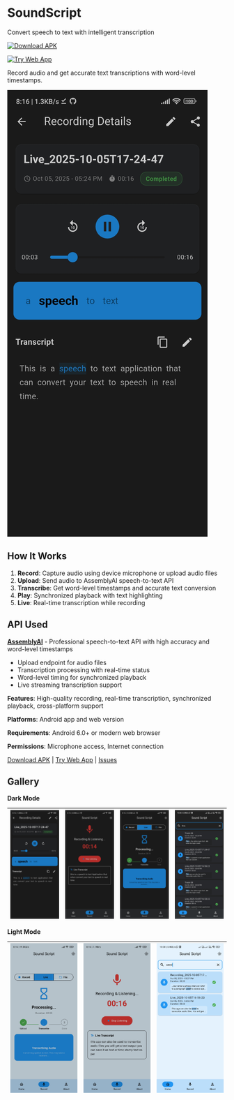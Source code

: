 # SoundScript

Convert speech to text with intelligent transcription

[![Download APK](https://img.shields.io/badge/Download-Android%20APK-green?style=for-the-badge)](https://github.com/sunnydodti/sound-script/releases/latest)

[![Try Web App](https://img.shields.io/badge/Try-Web%20App-blue?style=for-the-badge)](https://soundscript.persist.site)

Record audio and get accurate text transcriptions with word-level timestamps.

![App Screenshot](docs/images/mobile/dark-mode-1.jpg)

## How It Works

1. **Record**: Capture audio using device microphone or upload audio files
2. **Upload**: Send audio to AssemblyAI speech-to-text API
3. **Transcribe**: Get word-level timestamps and accurate text conversion
4. **Play**: Synchronized playback with text highlighting
5. **Live**: Real-time transcription while recording

## API Used

**[AssemblyAI](https://www.assemblyai.com/)** - Professional speech-to-text API with high accuracy and word-level timestamps

- Upload endpoint for audio files
- Transcription processing with real-time status
- Word-level timing for synchronized playback
- Live streaming transcription support

**Features**: High-quality recording, real-time transcription, synchronized playback, cross-platform support

**Platforms**: Android app and web version

**Requirements**: Android 6.0+ or modern web browser

**Permissions**: Microphone access, Internet connection

[Download APK](https://github.com/sunnydodti/sound-script/releases/latest) | [Try Web App](https://soundscript.persist.site) | [Issues](https://github.com/sunnydodti/sound-script/issues)

## Gallery

**Dark Mode**

![Dark Mode 1](docs/images/mobile/dark-mode-1.jpg) | ![Dark Mode 2](docs/images/mobile/dark-mode-2.jpg) | ![Dark Mode 3](docs/images/mobile/dark-mode-3.jpg) | ![Dark Mode 4](docs/images/mobile/dark-mode-4.jpg)
--- | --- | --- | ---

**Light Mode**

![Light Mode 1](docs/images/mobile/light-mode-1.jpg) | ![Light Mode 2](docs/images/mobile/light-mode-2.jpg) | ![Light Mode 3](docs/images/mobile/light-mode-3.jpg)
--- | --- | ---

<!-- **Web UI**
![Web UI 1](docs/images/web-ui-1.jpg) ![Web UI 2](docs/images/web-ui-2.jpg) ![Web UI 3](docs/images/web-ui-3.jpg) -->
